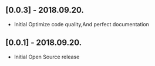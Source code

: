 ## [0.0.3] - 2018.09.20.

* Initial Optimize code quality,And perfect documentation

## [0.0.1] - 2018.09.20.

* Initial Open Source release
